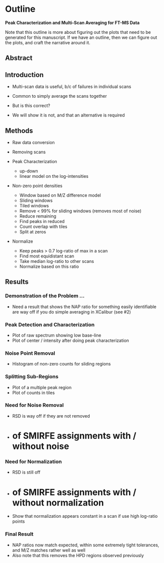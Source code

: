 # Outline

**Peak Characterization and Multi-Scan Averaging for FT-MS Data**

Note that this outline is more about figuring out the plots that need to be generated for this
manuscript. If we have an outline, then we can figure out the plots, and craft the
narrative around it.

## Abstract

## Introduction

* Multi-scan data is useful, b/c of failures in individual scans

* Common to simply average the scans together

* But is this correct?

* We will show it is not, and that an alternative is required

## Methods

* Raw data conversion

* Removing scans

* Peak Characterization
  * up-down
  * linear model on the log-intensities

* Non-zero point densities
  * Window based on M/Z difference model
  * Sliding windows
  * Tiled windows
  * Remove < 99% for sliding windows (removes most of noise)
  * Reduce remaining
  * Find peaks in reduced
  * Count overlap with tiles
  * Split at zeros

* Normalize
  * Keep peaks > 0.7 log-ratio of max in a scan
  * Find most equidistant scan
  * Take median log-ratio to other scans
  * Normalize based on this ratio

## Results

### Demonstration of the Problem ...

* Need a result that shows the NAP ratio for something easily identifiable are way off
if you do simple averaging in XCalibur (see #2)

### Peak Detection and Characterization

* Plot of raw spectrum showing low base-line
* Plot of center / intensity after doing peak characterization

### Noise Point Removal

* Histogram of non-zero counts for sliding regions

### Splitting Sub-Regions

* Plot of a multiple peak region
* Plot of counts in tiles

### Need for Noise Removal

* RSD is way off if they are not removed
* # of SMIRFE assignments with / without noise

### Need for Normalization

* RSD is still off
* # of SMIRFE assignments with / without normalization
* Show that normalization appears constant in a scan if use high log-ratio points

### Final Result

* NAP ratios now match expected, within some extremely tight tolerances, and M/Z matches rather well as well
* Also note that this removes the HPD regions observed previously


